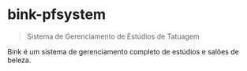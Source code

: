 # bink-pfsystem
> Sistema de Gerenciamento de Estúdios de Tatuagem


Bink é um sistema de gerenciamento completo de estúdios e salões de beleza.
